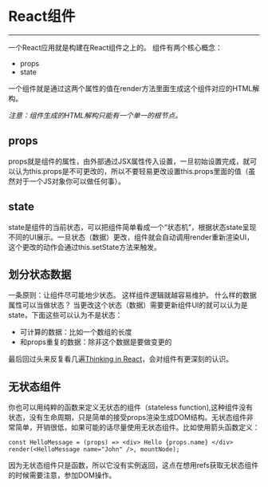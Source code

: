 # React组件
---

一个React应用就是构建在React组件之上的。
组件有两个核心概念：
- props
- state

一个组件就是通过这两个属性的值在render方法里面生成这个组件对应的HTML解构。

*注意：组件生成的HTML解构只能有一个单一的根节点。*

## props

props就是组件的属性，由外部通过JSX属性传入设置，一旦初始设置完成，就可以认为this.props是不可更改的，所以不要轻易更改设置this.props里面的值（虽然对于一个JS对象你可以做任何事）。

## state

state是组件的当前状态，可以把组件简单看成一个“状态机”，根据状态state呈现不同的UI展示。一旦状态（数据）更改，组件就会自动调用render重新渲染UI，这个更改的动作会通过this.setState方法来触发。

## 划分状态数据

一条原则：让组件尽可能地少状态。
这样组件逻辑就越容易维护。
什么样的数据属性可以当做状态？
当更改这个状态（数据）需要更新组件UI的就可以认为是state，下面这些可以认为不是状态：
- 可计算的数据：比如一个数组的长度
- 和props重复的数据：除非这个数据是要做变更的

最后回过头来反复看几遍[Thinking in React](https://facebook.github.io/react/docs/thinking-in-react.html)，会对组件有更深刻的认识。

## 无状态组件

你也可以用纯粹的函数来定义无状态的组件（stateless function),这种组件没有状态，没有生命周期，只是简单的接受props渲染生成DOM结构。无状态组件非常简单，开销很低，如果可能的话尽量使用无状态组件。比如使用箭头函数定义：

    const HelloMessage = (props) => <div> Hello {props.name} </div>
    render(<HelloMessage name="John" />, mountNode);

因为无状态组件只是函数，所以它没有实例返回，这点在想用refs获取无状态组件的时候需要注意，参加DOM操作。